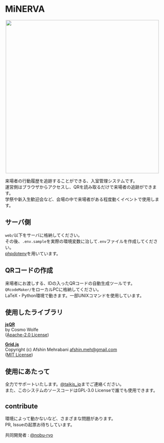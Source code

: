 # MiNERVA

<div align="center">
<img src="https://user-images.githubusercontent.com/60678028/144098618-e6d5ad57-76b2-4993-8f4c-9ca6fdadea67.png" width="500px">
</div>
  
来場者の行動履歴を追跡することができる、入室管理システムです。  
運営側はブラウザからアクセスし、QRを読み取るだけで来場者の追跡ができます。  
学祭や新入生歓迎会など、会場の中で来場者がある程度動くイベントで使用します。

## サーバ側

`web/`以下をサーバに格納してください。  
その後、`.env.sample`を実際の環境変数に治して`.env`ファイルを作成してください。  
[phpdotenv](https://github.com/vlucas/phpdotenv)を用いています。  

## QRコードの作成

来場者にお渡しする、IDの入ったQRコードの自動生成ツールです。  
`QRcodeMaker/`をローカルPCに格納してください。  
LaTeX・Python環境で動きます。一部UNIXコマンドを使用しています。


## 使用したライブラリ

[**jsQR**](https://github.com/cozmo/jsQR)  
by Cosmo Wolfe  
([Apache-2.0 License](https://github.com/cozmo/jsQR/blob/master/LICENSE))

[**Grid.js**](https://github.com/grid-js/gridjs)  
Copyright (c) Afshin Mehrabani afshin.meh@gmail.com  
([MIT License](https://github.com/grid-js/gridjs/blob/master/LICENSE))

## 使用にあたって

全力でサポートいたします。[@taikis_jp](https://twitter.com/taikis_jp)までご連絡ください。  
また、このシステムのソースコードはGPL-3.0 Licenseで誰でも使用できます。  

## contribute

環境によって動かないなど、さまざまな問題があります。   
PR, Issueの起票お待ちしています。  

共同開発者 : [@nobu-ryo](https://github.com/nobu-ryo)
